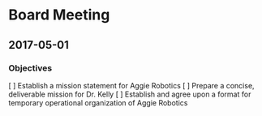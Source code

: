 # Board Meeting
## 2017-05-01

### Objectives
[ ] Establish a mission statement for Aggie Robotics
[ ] Prepare a concise, deliverable mission for Dr. Kelly
[ ] Establish and agree upon a format for temporary operational organization of Aggie Robotics
